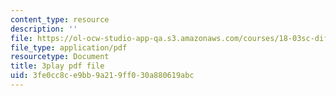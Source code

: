 ```yaml
---
content_type: resource
description: ''
file: https://ol-ocw-studio-app-qa.s3.amazonaws.com/courses/18-03sc-differential-equations-fall-2011/3fe0cc8ce9bb9a219ff030a880619abc_SioXozu-Loo.pdf
file_type: application/pdf
resourcetype: Document
title: 3play pdf file
uid: 3fe0cc8c-e9bb-9a21-9ff0-30a880619abc
---
```

